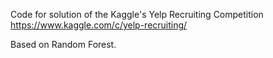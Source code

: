 Code for solution of the Kaggle's Yelp Recruiting Competition
https://www.kaggle.com/c/yelp-recruiting/

Based on Random Forest.


